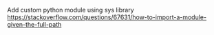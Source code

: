 Add custom python module using sys library
https://stackoverflow.com/questions/67631/how-to-import-a-module-given-the-full-path
